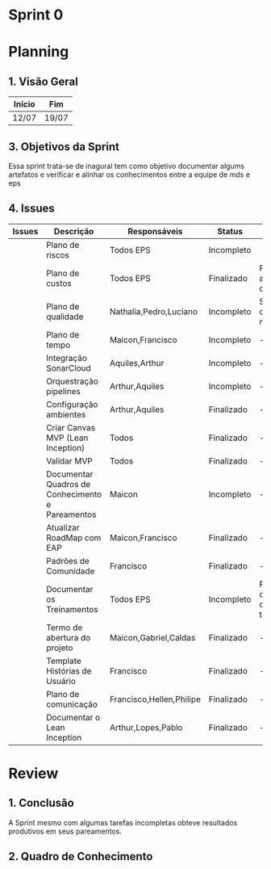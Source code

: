 # Sprint 0

# Planning

## 1. Visão Geral

<!-- data de inicio da sprint
     data de finalização da sprint
     duraração da sprint
 -->

| Início | Fim   |
| ------ | ----- |
| 12/07  | 19/07 |

## 3. Objetivos da Sprint

<!-- descrever de forma geral o objetivo da sprint -->

Essa sprint trata-se de inagural tem como objetivo documentar algums artefatos e verificar e alinhar os conhecimentos entre a equipe de mds e eps

## 4. Issues

<!-- descrever as issues que definimos para essa sprint e alocar um responsavel por ela -->

| Issues | Descrição                                        | Responsáveis             | Status     | Observação                                  |
| ------ | ------------------------------------------------ | ------------------------ | ---------- | ------------------------------------------- |
|        | Plano de riscos                                  | Todos EPS                | Incompleto |
|        | Plano de custos                                  | Todos EPS                | Finalizado | Faltar adicionar a documentação             |
|        | Plano de qualidade                               | Nathalia,Pedro,Luciano   | Incompleto | Será discutido com os EPSs novamente        |
|        | Plano de tempo                                   | Maicon,Francisco         | Incompleto | -                                           |
|        | Integração SonarCloud                            | Aquiles,Arthur           | Incompleto | -                                           |
|        | Orquestração pipelines                           | Arthur,Aquiles           | Incompleto | -                                           |
|        | Configuração ambientes                           | Arthur,Aquiles           | Finalizado | -                                           |
|        | Criar Canvas MVP (Lean Inception)                | Todos                    | Finalizado | -                                           |
|        | Validar MVP                                      | Todos                    | Finalizado | -                                           |
|        | Documentar Quadros de Conhecimento e Pareamentos | Maicon                   | Incompleto | -                                           |
|        | Atualizar RoadMap com EAP                        | Maicon,Francisco         | Finalizado | -                                           |
|        | Padrões de Comunidade                            | Francisco                | Finalizado | -                                           |
|        | Documentar os Treinamentos                       | Todos EPS                | Incompleto | Faltou a documentação de alguns treinametos |
|        | Termo de abertura do projeto                     | Maicon,Gabriel,Caldas    | Finalizado | -                                           |
|        | Template Histórias de Usuário                    | Francisco                | Finalizado | -                                           |
|        | Plano de comunicação                             | Francisco,Hellen,Philipe | Finalizado | -                                           |
|        | Documentar o Lean Inception                      | Arthur,Lopes,Pablo       | Finalizado | -                                           |

# Review

## 1. Conclusão

A Sprint mesmo com algumas tarefas incompletas obteve resultados produtivos em seus pareamentos.

## 2. Quadro de Conhecimento

<!-- Adicionar o quadro de conhecimentos atualizados da equipe -->

